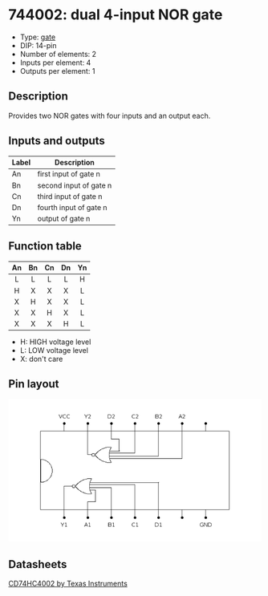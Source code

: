 # 744002: dual 4-input NOR gate

- Type: [gate](gates.md)
- DIP: 14-pin
- Number of elements: 2
- Inputs per element: 4
- Outputs per element: 1

## Description

Provides two NOR gates with four inputs and an output each.

## Inputs and outputs

| Label | Description            |
| ----- | ---------------------- |
| An    | first input of gate n  |
| Bn    | second input of gate n |
| Cn    | third input of gate n  |
| Dn    | fourth input of gate n |
| Yn    | output of gate n       |

## Function table

| An  | Bn  | Cn  | Dn  | Yn  |
|:---:|:---:|:---:|:---:|:---:|
|  L  |  L  |  L  |  L  |  H  |
|  H  |  X  |  X  |  X  |  L  |
|  X  |  H  |  X  |  X  |  L  |
|  X  |  X  |  H  |  X  |  L  |
|  X  |  X  |  X  |  H  |  L  |

- H: HIGH voltage level
- L: LOW voltage level
- X: don't care

## Pin layout

![](../dia/744002-dip.png)

## Datasheets

[CD74HC4002 by Texas Instruments](http://www.ti.com/lit/gpn/cd74hc4002)
